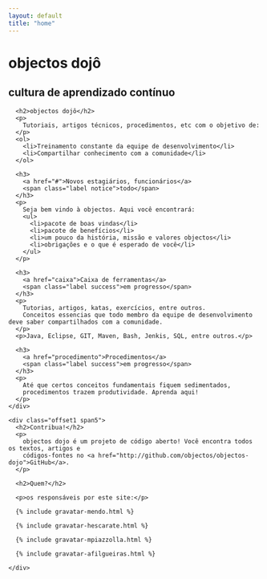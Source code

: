 ```yaml
---
layout: default
title: "home"
---
```


<div id="splash">
  <div class="container">
    <h1>objectos doj&ocirc;</h1>
    <h2>cultura de aprendizado contínuo</h2>
  </div>
</div>

<div class="container page">

  <div class="row">
    <div class="span10">
    
      <h2>objectos dojô</h2>
      <p>
        Tutoriais, artigos técnicos, procedimentos, etc com o objetivo de:
      </p>
      <ol>
        <li>Treinamento constante da equipe de desenvolvimento</li>
        <li>Compartilhar conhecimento com a comunidade</li>
      </ol>
      
      <h3>
        <a href="#">Novos estagiários, funcionários</a>
        <span class="label notice">todo</span>
      </h3>
      <p>
        Seja bem vindo à objectos. Aqui você encontrará:
        <ul>
          <li>pacote de boas vindas</li>
          <li>pacote de benefícios</li>
          <li>um pouco da história, missão e valores objectos</li>
          <li>obrigações e o que é esperado de você</li>
        </ul>
      </p>
      
      <h3>
        <a href="caixa">Caixa de ferramentas</a>
        <span class="label success">em progresso</span>
      </h3>
      <p>       
        Tutorias, artigos, katas, exercícios, entre outros. 
        Conceitos essencias que todo membro da equipe de desenvolvimento deve saber compartilhados com a comunidade.
      </p>
      <p>Java, Eclipse, GIT, Maven, Bash, Jenkis, SQL, entre outros.</p>
      
      <h3>
        <a href="procedimento">Procedimentos</a>
        <span class="label success">em progresso</span>
      </h3>
      <p>
        Até que certos conceitos fundamentais fiquem sedimentados, 
        procedimentos trazem produtividade. Aprenda aqui!
      </p>
    </div>

    <div class="offset1 span5">
      <h2>Contribua!</h2>
      <p>
        objectos dojo é um projeto de código aberto! Você encontra todos os textos, artigos e 
        códigos-fontes no <a href="http://github.com/objectos/objectos-dojo">GitHub</a>. 
      </p>
      
      <h2>Quem?</h2>
      
      <p>os responsáveis por este site:</p>
      
      {% include gravatar-mendo.html %}
      
      {% include gravatar-hescarate.html %}
      
      {% include gravatar-mpiazzolla.html %}
      
      {% include gravatar-afilgueiras.html %}
      
    </div>
  </div>


</div>